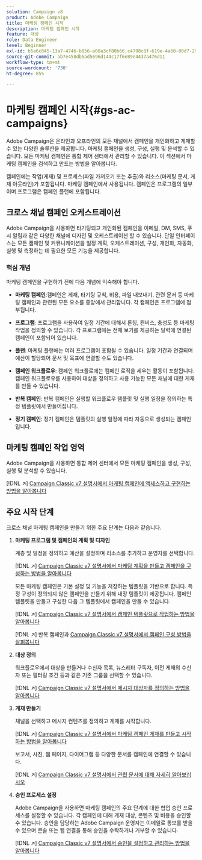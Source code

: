 ```yaml
---
solution: Campaign v8
product: Adobe Campaign
title: 마케팅 캠페인 시작
description: 마케팅 캠페인 시작
feature: 대상
role: Data Engineer
level: Beginner
exl-id: b5a6c845-13a7-4746-b856-a08a3cf80b66,c4798c8f-619e-4a60-80d7-29b9e4c61168
source-git-commit: ab7e458db5ad5696d144c17f6e89e4437a476d11
workflow-type: tm+mt
source-wordcount: '730'
ht-degree: 85%

---
```


# 마케팅 캠페인 시작{#gs-ac-campaigns}

Adobe Campaign은 온라인과 오프라인의 모든 채널에서 캠페인을 개인화하고 게재할 수 있는 다양한 솔루션을 제공합니다. 마케팅 캠페인을 생성, 구성, 실행 및 분석할 수 있습니다. 모든 마케팅 캠페인은 통합 제어 센터에서 관리할 수 있습니다. 이 섹션에서 마케팅 캠페인을 검색하고 만드는 방법을 알아봅니다.

캠페인에는 작업(게재) 및 프로세스(파일 가져오기 또는 추출)와 리소스(마케팅 문서, 게재 아웃라인)가 포함됩니다. 마케팅 캠페인에서 사용됩니다. 캠페인은 프로그램의 일부이며 프로그램은 캠페인 플랜에 포함됩니다.

## 크로스 채널 캠페인 오케스트레이션

Adobe Campaign을 사용하면 타기팅되고 개인화된 캠페인을 이메일, DM, SMS, 푸시 알림과 같은 다양한 채널에 디자인 및 오케스트레이션 할 수 있습니다. 단일 인터페이스는 모든 캠페인 및 커뮤니케이션을 일정 계획, 오케스트레이션, 구성, 개인화, 자동화, 실행 및 측정하는 데 필요한 모든 기능을 제공합니다.

### 핵심 개념

마케팅 캠페인을 구현하기 전에 다음 개념에 익숙해야 합니다.

* **마케팅 캠페인**:캠페인은 게재, 타기팅 규칙, 비용, 파일 내보내기, 관련 문서 등 마케팅 캠페인과 관련된 모든 요소를 중앙에서 관리합니다. 각 캠페인은 프로그램에 첨부됩니다.

* **프로그램**: 프로그램을 사용하여 일정 기간에 대해서 론칭, 캔버스, 충성도 등 마케팅 작업을 정의할 수 있습니다. 각 프로그램에는 전체 보기를 제공하는 달력에 연결된 캠페인이 포함되어 있습니다.

* **플랜**: 마케팅 플랜에는 여러 프로그램이 포함될 수 있습니다. 일정 기간과 연결되며 예산이 할당되어 문서 및 목표에 연결할 수도 있습니다.

* **캠페인 워크플로우**: 캠페인 워크플로에는 캠페인 로직을 세우는 활동이 포함됩니다. 캠페인 워크플로우를 사용하여 대상을 정의하고 사용 가능한 모든 채널에 대한 게재를 만들 수 있습니다.

* **반복 캠페인**: 반복 캠페인은 실행할 워크플로우 템플릿 및 실행 일정을 정의하는 특정 템플릿에서 만들어집니다.

* **정기 캠페인**: 정기 캠페인은 템플릿의 실행 일정에 따라 자동으로 생성되는 캠페인입니다.

## 마케팅 캠페인 작업 영역

Adobe Campaign을 사용하면 통합 제어 센터에서 모든 마케팅 캠페인을 생성, 구성, 실행 및 분석할 수 있습니다.

[!DNL :arrow_upper_right:]  [Campaign Classic v7 설명서에서 마케팅 캠페인에 액세스하고 구현하는 방법을 알아봅니다](https://experienceleague.adobe.com/docs/campaign-classic/using/orchestrating-campaigns/about-marketing-campaigns/accessing-marketing-campaigns.html?lang=ko#orchestrating-campaigns)


## 주요 시작 단계

크로스 채널 마케팅 캠페인을 만들기 위한 주요 단계는 다음과 같습니다.

1. **마케팅 프로그램 및 캠페인의 계획 및 디자인**

   계층 및 일정을 정의하고 예산을 설정하며 리소스를 추가하고 운영자를 선택합니다.

   [!DNL :arrow_upper_right:]  [Campaign Classic v7 설명서에서 마케팅 계획을 만들고 캠페인을 구성하는 방법을 알아봅니다](https://experienceleague.adobe.com/docs/campaign-classic/using/orchestrating-campaigns/orchestrate-campaigns/setting-up-marketing-campaigns.html?lang=ko#creating-plan-and-program-hierarchy)

   모든 마케팅 캠페인은 기본 설정 및 기능을 저장하는 템플릿을 기반으로 합니다. 특정 구성이 정의되지 않은 캠페인을 만들기 위해 내장 템플릿이 제공됩니다. 캠페인 템플릿을 만들고 구성한 다음 그 템플릿에서 캠페인을 만들 수 있습니다.

   [!DNL :arrow_upper_right:]  [Campaign Classic v7 설명서에서 캠페인 템플릿으로 작업하는 방법을 알아봅니다](https://experienceleague.adobe.com/docs/campaign-classic/using/orchestrating-campaigns/orchestrate-campaigns/marketing-campaign-templates.html?lang=ko#orchestrating-campaigns)

   [!DNL :arrow_upper_right:] 반복 캠페인과  [Campaign Classic v7 설명서에서 캠페인 구성 방법을 살펴봅니다](https://experienceleague.adobe.com/docs/campaign-classic/using/orchestrating-campaigns/orchestrate-campaigns/setting-up-marketing-campaigns.html?lang=ko#recurring-and-periodic-campaigns)

1. **대상 정의**

   워크플로우에서 대상을 만들거나 수신자 목록, 뉴스레터 구독자, 이전 게재의 수신자 또는 필터링 조건 등과 같은 기존 그룹을 선택할 수 있습니다.

   [!DNL :arrow_upper_right:]  [Campaign Classic v7 설명서에서 메시지 대상자를 정의하는 방법을 알아봅니다](https://experienceleague.adobe.com/docs/campaign-classic/using/orchestrating-campaigns/orchestrate-campaigns/marketing-campaign-target.html?lang=ko#orchestrating-campaigns)

1. **게재 만들기**

   채널을 선택하고 메시지 컨텐츠를 정의하고 게재를 시작합니다.

   [!DNL :arrow_upper_right:]  [Campaign Classic v7 설명서에서 마케팅 캠페인 게재를 만들고 시작하는 방법을 알아봅니다](https://experienceleague.adobe.com/docs/campaign-classic/using/orchestrating-campaigns/orchestrate-campaigns/marketing-campaign-deliveries.html?lang=ko#creating-deliveries)

   보고서, 사진, 웹 페이지, 다이어그램 등 다양한 문서를 캠페인에 연결할 수 있습니다.

   [!DNL :arrow_upper_right:]  [Campaign Classic v7 설명서에서 관련 문서에 대해 자세히 알아보십시오](https://experienceleague.adobe.com/docs/campaign-classic/using/orchestrating-campaigns/orchestrate-campaigns/marketing-campaign-assets.html?lang=ko#adding-documents)

1. **승인 프로세스 설정**

   Adobe Campaign을 사용하면 마케팅 캠페인의 주요 단계에 대한 협업 승인 프로세스를 설정할 수 있습니다. 각 캠페인에 대해 게재 대상, 콘텐츠 및 비용을 승인할 수 있습니다. 승인을 담당하는 Adobe Campaign 운영자는 이메일로 통보를 받을 수 있으며 콘솔 또는 웹 연결을 통해 승인을 수락하거나 거부할 수 있습니다.

   [!DNL :arrow_upper_right:]  [Campaign Classic v7 설명서에서 승인을 설정하고 관리하는 방법을 알아봅니다](https://experienceleague.adobe.com/docs/campaign-classic/using/orchestrating-campaigns/orchestrate-campaigns/marketing-campaign-approval.html?lang=ko#orchestrating-campaigns)

